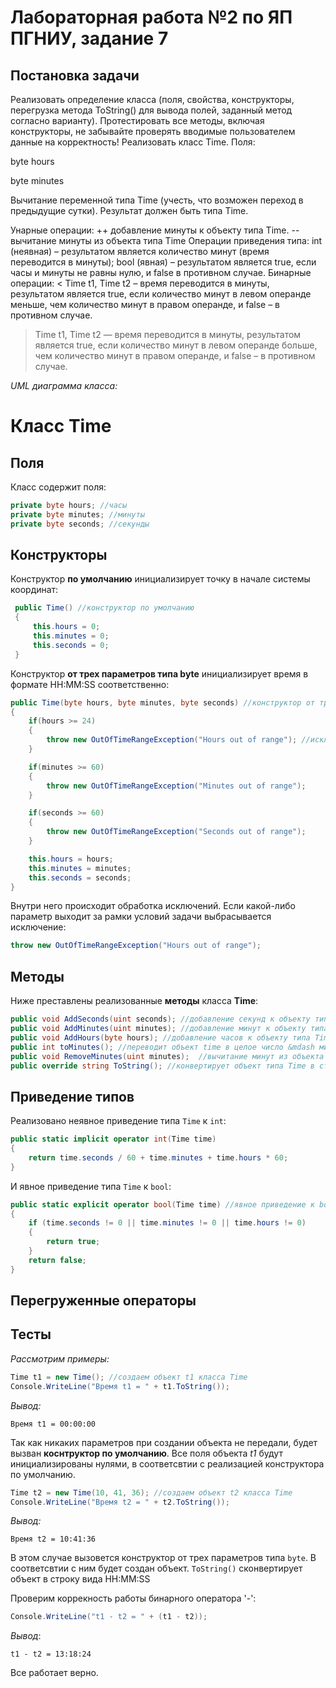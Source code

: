 # Лабораторная работа №2 по ЯП ПГНИУ, задание 7
## Постановка задачи
Реализовать определение класса (поля, свойства, конструкторы, перегрузка метода ToString() для вывода полей, заданный метод согласно варианту). Протестировать все методы, включая конструкторы, не забывайте проверять вводимые пользователем данные на корректность!
Реализовать класс Time.
Поля:

byte hours

byte minutes

Вычитание переменной типа Time (учесть, что возможен переход в предыдущие сутки). Результат должен быть типа Time.

Унарные операции:
++ добавление минуты к объекту типа Time.
-- вычитание минуты из объекта типа Time
Операции приведения типа:
int (неявная) – результатом является количество минут (время переводится в минуты);
bool (явная) – результатом является true, если часы и минуты не равны нулю, и false в противном случае. Бинарные операции:
 < Time t1, Time t2 – время переводится в минуты, результатом является true, если количество минут в левом операнде меньше, чем количество минут в правом операнде, и false – в противном случае.
 > Time t1, Time t2 — время переводится в минуты, результатом является true, если количество минут в левом операнде больше, чем количество минут в правом операнде, и false – в противном случае.

*UML диаграмма класса:*


# Класс Time
## Поля
Класс содержит поля:
```c#
private byte hours; //часы
private byte minutes; //минуты
private byte seconds; //секунды
```

## Конструкторы
Конструктор **по умолчанию** инициализирует точку в начале системы координат:

```c#
 public Time() //конструктор по умолчанию
 {
     this.hours = 0;
     this.minutes = 0;
     this.seconds = 0;
 }
```

Конструктор **от трех параметров типа byte** инициализирует время в формате HH:MM:SS соответственно:

```c#
public Time(byte hours, byte minutes, byte seconds) //конструктор от трёх byte
{
    if(hours >= 24)
    {
        throw new OutOfTimeRangeException("Hours out of range"); //исключение (вне диапазона)
    }

    if(minutes >= 60)
    {
        throw new OutOfTimeRangeException("Minutes out of range");
    }

    if(seconds >= 60)
    {
        throw new OutOfTimeRangeException("Seconds out of range");
    }

    this.hours = hours;
    this.minutes = minutes;
    this.seconds = seconds;
}
```

Внутри него происходит обработка исключений. Если какой-либо параметр выходит за рамки условий задачи выбрасывается исключение:

```c#
throw new OutOfTimeRangeException("Hours out of range");
```

## Методы

Ниже преставлены реализованные **методы** класса **Time**:

```c#
public void AddSeconds(uint seconds); //добавление секунд к объекту типа Time
public void AddMinutes(uint minutes); //добавление минут к объекту типа Time
public void AddHours(byte hours); //добавление часов к объекту типа Time
public int toMinutes(); //переводит объект time в целое число &mdash минуты в пересчете(секунды отбрасываются)
public void RemoveMinutes(uint minutes);  //вычитание минут из объекта типа Time
public override string ToString(); //конвертирует объект типа Time в строку вида: HH:MM:SS
```

## Приведение типов
Реализовано неявное приведение типа ```Time``` к ```int```:
```c#
public static implicit operator int(Time time) 
{
    return time.seconds / 60 + time.minutes + time.hours * 60;
}
```

И явное приведение типа ```Time``` к ```bool```:
```c#
public static explicit operator bool(Time time) //явное приведение к bool
{
    if (time.seconds != 0 || time.minutes != 0 || time.hours != 0)
    {
        return true;
    }
    return false;
}
```

## Перегруженные операторы


## Тесты
*Рассмотрим примеры:*
```c#
Time t1 = new Time(); //создаем объект t1 класса Time
Console.WriteLine("Время t1 = " + t1.ToString());
```
*Вывод:*
```
Время t1 = 00:00:00
```
Так как никаких параметров при создании объекта не передали, будет вызван **коснтруктор по умолчанию**. Все поля объекта *t1* будут инициализированы нулями, в соответсвтии с реализацией конструктора по умолчанию.

```c#
Time t2 = new Time(10, 41, 36); //создаем объект t2 класса Time
Console.WriteLine("Время t2 = " + t2.ToString());
```
*Вывод:*
```
Время t2 = 10:41:36
```
В этом случае вызовется конструктор от трех параметров типа ```byte```. В соответсвтии с ним будет создан объект. ```ToString()``` сконвертирует объект в строку вида HH:MM:SS

Проверим коррекность работы бинарного оператора '-':

```c#
Console.WriteLine("t1 - t2 = " + (t1 - t2));
```

*Вывод*:
```
t1 - t2 = 13:18:24
```

Все работает верно.

